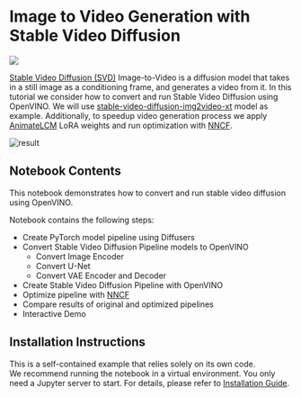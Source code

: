 # Image to Video Generation with Stable Video Diffusion

<img referrerpolicy="no-referrer-when-downgrade" src="https://static.scarf.sh/a.png?x-pxid=5b5a4db0-7875-4bfb-bdbd-01698b5b1a77&file=notebooks/stable-video-diffusion/README.md" />

[Stable Video Diffusion (SVD)](https://stability.ai/stable-video) Image-to-Video is a diffusion model that takes in a still image as a conditioning frame, and generates a video from it. In this tutorial we consider how to convert and run Stable Video Diffusion using OpenVINO.
We will use [stable-video-diffusion-img2video-xt](https://huggingface.co/stabilityai/stable-video-diffusion-img2vid-xt) model as example. Additionally, to speedup video generation process we apply [AnimateLCM](https://arxiv.org/abs/2402.00769) LoRA weights and run optimization with [NNCF](https://github.com/openvinotoolkit/nncf/).

![result](https://github.com/openvinotoolkit/openvino_notebooks/assets/29454499/ae8a77b2-b5c9-45c5-a103-6e46c686739f)

## Notebook Contents

This notebook demonstrates how to convert and run stable video diffusion using OpenVINO.

Notebook contains the following steps:

- Create PyTorch model pipeline using Diffusers
- Convert Stable Video Diffusion Pipeline models to OpenVINO
  - Convert Image Encoder
  - Convert U-Net
  - Convert VAE Encoder and Decoder
- Create Stable Video Diffusion Pipeline with OpenVINO
- Optimize pipeline with [NNCF](https://github.com/openvinotoolkit/nncf/)
- Compare results of original and optimized pipelines
- Interactive Demo

## Installation Instructions

This is a self-contained example that relies solely on its own code.</br>
We recommend running the notebook in a virtual environment. You only need a Jupyter server to start.
For details, please refer to [Installation Guide](../../README.md).